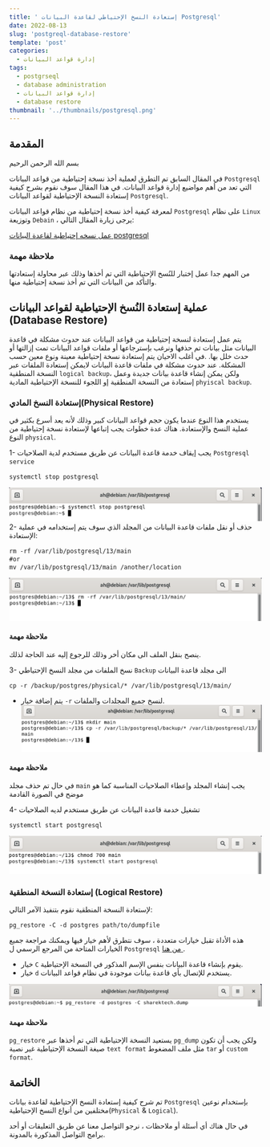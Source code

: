 ```yaml
---
title: ' إستعادة النسخ الإحتياطي لقاعدة البيانات Postgresql'
date: 2022-08-13
slug: 'postgreql-database-restore'
template: 'post'
categories:
  - إدارة قواعد البيانات
tags:
  - postgrseql
  - database administration
  - إدارة قواعد البيانات
  - database restore 
thumbnail: '../thumbnails/postgresql.png'
---
```


## المقدمة 
بسم الله الرحمن الرحيم

في المقال السابق تم التطرق لعملية أخذ نسخة إحتياطية من قواعد البيانات `Postgresql` التي تعد من أهم مواضيع إدارة قواعد البيانات. في هذا المقال سوف نقوم بشرح كيفية إستعادة النسخة الإحتياطية لقواعد البيانات `Postgresql`.

 لمعرفة كيفية أخذ نسخة إحتياطية من نظام قواعد البيانات `Postgresql` على نظام `Linux` وتوزيعة `Debain` ، يرجى زيارة المقال التالي:

[عمل نسخه إحتياطية لقاعدة البيانات postgresql](https://sharektech.com/postgreql-database-backup/)

### ملاحظة مهمة
من المهم جدا عمل إختبار للنُسخ الإحتياطية التي تم أخذها وذلك عبر محاولة إستعادتها والتأكد من البيانات التي تم أخذ نسخة إحتياطية منها. 

##  عملية إستعادة النُسخ الإحتياطية لقواعد البيانات (Database Restore)
يتم عمل إستعادة لنسخة إحتياطية من قواعد البيانات عند حدوث مشكلة في قاعدة البيانات مثل بيانات تم حذفها ونرغب بإسترجاعها أو ملفات قواعد البيانات تمت إزالتها أو حدث خلل بها.
.في أغلب الاحيان يتم إستعادة نسخة إحتياطية معينة ونوع معين حسب المشكلة.
  عند حدوث مشكلة في ملفات قاعدة البيانات لايمكن إستعادة الملفات عبر النسخة المنطقية `logical backup`، ولكن يمكن إنشاء قاعدة بيانات جديدة وعمل إستعادة من النسخة المنطقية إو اللجوء للنسخة الإحتياطية المادية `phyiscal backup`.
### إستعادة النسخ المادي(Physical Restore)
يستخدم هذا النوع عندما يكون  حجم قواعد البيانات كبير وذلك لأنه يعد أسرع بكثير في عملية النسخ والإستعادة.
هناك عدة خطوات يجب إتباعها لإستعادة نسخة إحتياطية من النوع `physical`.

1- يجب إيقاف خدمة قاعدة البيانات عن طريق مستخدم لدية الصلاحيات  `Postgresql service`
```
systemctl stop postgresql
```
![أمر postgresql-stop-service](../images/postgresql-database-restore/stop-postgresql-service.png "أمر postgresql-stop-service")
2- حذف أو نقل ملفات قاعدة البيانات من المجلد الذي سوف يتم إستخدامه في عملية الإستعادة:
```
rm -rf /var/lib/postgresql/13/main
#or
mv /var/lib/postgresql/13/main /another/location
```
![أمر remove-main-directory](../images/postgresql-database-restore/remove-main-directory.png "أمر remove-main-directory")
#### ملاحظة مهمة
ينصح بنقل الملف الى مكان أخر وذلك للرجوع إليه عند الحاجة لذلك.

3- نسخ الملفات من مجلد النسخ الإحتياطي `Backup` الى مجلد قاعدة البيانات
```
cp -r /backup/postgres/physical/* /var/lib/postgresql/13/main/
```
- يتم إضافة خيار `-r` لنسخ جميع المجلدات والملفات.
![أمر copy-files-to-main-directory](../images/postgresql-database-restore/cp-backup-files.png "أمر copy-files-to-main-directory")
#### ملاحظة مهمة
في حال تم حذف مجلد `main` يجب إنشاء المجلد وإعطاء الصلاحيات المناسبة كما هو موضح في الصورة القادمة

4- تشغيل خدمة قاعدة البيانات عن طريق مستخدم لديه الصلاحيات
```
systemctl start postgresql
```
![أمر postgresql-start-service](../images/postgresql-database-restore/start-postgresql-service.png "أمر postgresql-start-service")

### إستعادة النسخة المنطقية (Logical Restore)

لإستعادة النسخة المنطقية نقوم بتنفيذ الآمر التالي:
```
pg_restore -C -d postgres path/to/dumpfile
```
هذه الأداة تقبل خيارات متعددة ، سوف نتطرق لأهم خيار فيها ويمكنك مراجعة جميع الخيارات المتاحة من المرجع الرسمي ل 
`Postgresql` [من هنا  ](https://www.postgresql.org/docs/13/app-pgrestore.html).

- خيار `C` يقوم بإنشاء قاعدة البيانات بنفس الإسم المذكور في النسخة الإحتياطية.
- خيار `d` يستخدم للإتصال بأي قاعدة بيانات موجودة في نظام قواعد البيانات.

![أمر pg-restore](../images/postgresql-database-restore/pg-restore.png "أمر pg-restore")

#### ملاحظة مهمة
`pg_restore` يستعيد النسخة الإحتياطية التي تم أخذها عبر `pg_dump` ولكن يجب أن تكون  صيغة النسخة الإحتياطية غير نصية `text format` مثل ملف المضغوط `tar` أو `custom format`.

## الخاتمة
تم شرح كيفية  إستعادة النسخ الإحتياطية لقاعدة بيانات   `Postgresql` 
بإستخدام نوعين مختلفين من أنواع النسخ الإحتياطية(`Physical` & `Logical`).

في حال هناك أي أسئلة أو ملاحظات ، نرجو 
التواصل معنا عن طريق التعليقات أو أحد برامج التواصل المذكورة بالمدونة. 


<Author slug="aalmulla" />
